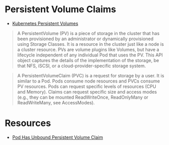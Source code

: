 # Persistent Volume Claims

* [Kubernetes Persistent Volumes](https://kubernetes.io/docs/concepts/storage/persistent-volumes/)

> A PersistentVolume (PV) is a piece of storage in the cluster that has been provisioned by an administrator or dynamically provisioned using Storage Classes. It is a resource in the cluster just like a node is a cluster resource. PVs are volume plugins like Volumes, but have a lifecycle independent of any individual Pod that uses the PV. This API object captures the details of the implementation of the storage, be that NFS, iSCSI, or a cloud-provider-specific storage system.

> A PersistentVolumeClaim (PVC) is a request for storage by a user. It is similar to a Pod. Pods consume node resources and PVCs consume PV resources. Pods can request specific levels of resources (CPU and Memory). Claims can request specific size and access modes (e.g., they can be mounted ReadWriteOnce, ReadOnlyMany or ReadWriteMany, see AccessModes).


# Resources

* [Pod Has Unbound Persistent Volume Claim](https://stackoverflow.com/questions/52668938/pod-has-unbound-persistentvolumeclaims)